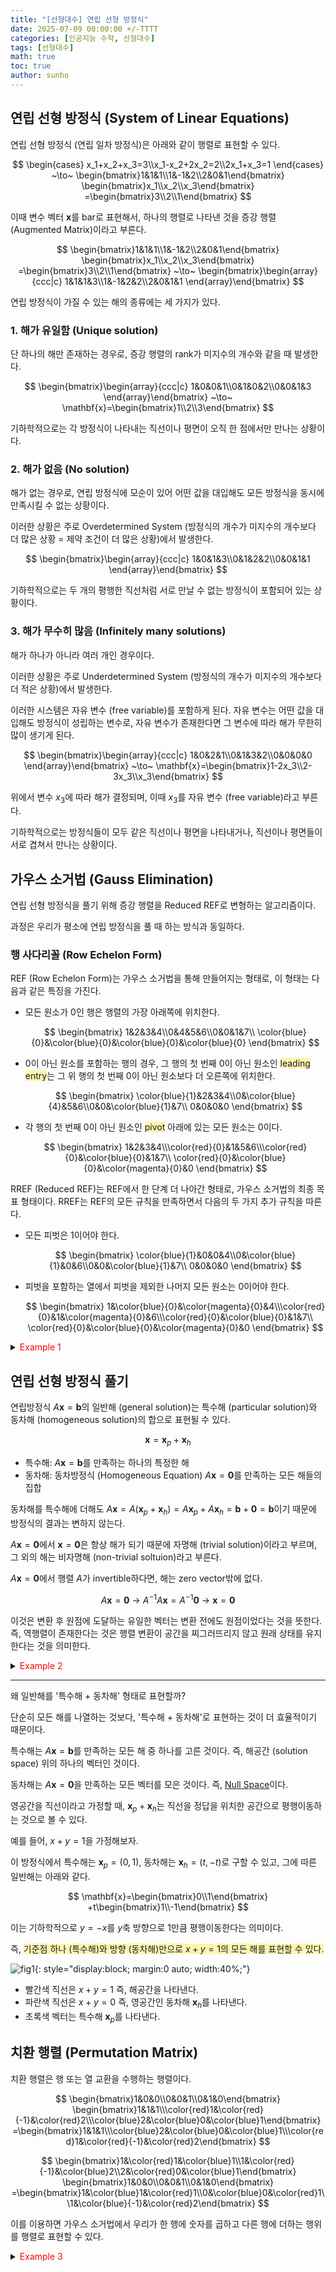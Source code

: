 ```yaml
---
title: "[선형대수] 연립 선형 방정식"
date: 2025-07-09 00:00:00 +/-TTTT
categories: [인공지능 수학, 선형대수]
tags: [선형대수]
math: true
toc: true
author: sunho
---
```


## 연립 선형 방정식 (System of Linear Equations)

연립 선형 방정식 (연립 일차 방정식)은 아래와 같이 행렬로 표현할 수 있다.

$$
\begin{cases}
x_1+x_2+x_3=3\\x_1-x_2+2x_2=2\\2x_1+x_3=1
\end{cases}
~\to~
\begin{bmatrix}1&1&1\\1&-1&2\\2&0&1\end{bmatrix}
\begin{bmatrix}x_1\\x_2\\x_3\end{bmatrix}
=\begin{bmatrix}3\\2\\1\end{bmatrix}
$$

이때 변수 벡터 $\mathbf{x}$를 bar로 표현해서, 하나의 행렬로 나타낸 것을 증강 행렬 (Augmented Matrix)이라고 부른다.

$$
\begin{bmatrix}1&1&1\\1&-1&2\\2&0&1\end{bmatrix}
\begin{bmatrix}x_1\\x_2\\x_3\end{bmatrix}
=\begin{bmatrix}3\\2\\1\end{bmatrix}
~\to~
\begin{bmatrix}\begin{array}{ccc|c}
1&1&1&3\\1&-1&2&2\\2&0&1&1
\end{array}\end{bmatrix}
$$

연립 방정식이 가질 수 있는 해의 종류에는 세 가지가 있다.

### 1. 해가 유일함 (Unique solution)

단 하나의 해만 존재하는 경우로, 증강 행렬의 rank가 미지수의 개수와 같을 때 발생한다.

$$
\begin{bmatrix}\begin{array}{ccc|c}
1&0&0&1\\0&1&0&2\\0&0&1&3
\end{array}\end{bmatrix}
~\to~
\mathbf{x}=\begin{bmatrix}1\\2\\3\end{bmatrix}
$$

기하학적으로는 각 방정식이 나타내는 직선이나 평면이 오직 한 점에서만 만나는 상황이다.

### 2. 해가 없음 (No solution)

해가 없는 경우로, 연립 방정식에 모순이 있어 어떤 값을 대입해도 모든 방정식을 동시에 만족시킬 수 없는 상황이다.

이러한 상황은 주로 Overdetermined System (방정식의 개수가 미지수의 개수보다 더 많은 상황 = 제약 조건이 더 많은 상황)에서 발생한다.

$$
\begin{bmatrix}\begin{array}{ccc|c}
1&0&1&3\\0&1&2&2\\0&0&1&1
\end{array}\end{bmatrix}
$$

기하학적으로는 두 개의 평행한 직선처럼 서로 만날 수 없는 방정식이 포함되어 있는 상황이다.

### 3. 해가 무수히 많음 (Infinitely many solutions)

해가 하나가 아니라 여러 개인 경우이다.

이러한 상황은 주로 Underdetermined System (방정식의 개수가 미지수의 개수보다 더 적은 상황)에서 발생한다.

이러한 시스템은 자유 변수 (free variable)를 포함하게 된다. 자유 변수는 어떤 값을 대입해도 방정식이 성립하는 변수로, 자유 변수가 존재한다면 그 변수에 따라 해가 무한히 많이 생기게 된다.

$$
\begin{bmatrix}\begin{array}{ccc|c}
1&0&2&1\\0&1&3&2\\0&0&0&0
\end{array}\end{bmatrix}
~\to~
\mathbf{x}=\begin{bmatrix}1-2x_3\\2-3x_3\\x_3\end{bmatrix}
$$

위에서 변수 $x_3$에 따라 해가 결정되며, 이때 $x_3$를 자유 변수 (free variable)라고 부른다.

기하학적으로는 방정식들이 모두 같은 직선이나 평면을 나타내거나, 직선이나 평면들이 서로 겹쳐서 만나는 상황이다.

## 가우스 소거법 (Gauss Elimination)

연립 선형 방정식을 풀기 위해 증강 행렬을 Reduced REF로 변형하는 알고리즘이다.

과정은 우리가 평소에 연립 방정식을 풀 때 하는 방식과 동일하다.

### 행 사다리꼴 (Row Echelon Form)

REF (Row Echelon Form)는 가우스 소거법을 통해 만들어지는 형태로, 이 형태는 다음과 같은 특징을 가진다.

- 모든 원소가 0인 행은 행렬의 가장 아래쪽에 위치한다.

    $$
    \begin{bmatrix}
    1&2&3&4\\0&4&5&6\\0&0&1&7\\
    \color{blue}{0}&\color{blue}{0}&\color{blue}{0}&\color{blue}{0}
    \end{bmatrix}
    $$

- 0이 아닌 원소를 포함하는 행의 경우, 그 행의 첫 번째 0이 아닌 원소인 <span style="background-color:#fff5b1">leading entry</span>는 그 위 행의 첫 번째 0이 아닌 원소보다 더 오른쪽에 위치한다.

    $$
    \begin{bmatrix}
    \color{blue}{1}&2&3&4\\0&\color{blue}{4}&5&6\\0&0&\color{blue}{1}&7\\
    0&0&0&0
    \end{bmatrix}
    $$

- 각 행의 첫 번째 0이 아닌 원소인 <span style="background-color:#fff5b1">pivot</span> 아래에 있는 모든 원소는 0이다.

    $$
    \begin{bmatrix}
    1&2&3&4\\\color{red}{0}&1&5&6\\\color{red}{0}&\color{blue}{0}&1&7\\
    \color{red}{0}&\color{blue}{0}&\color{magenta}{0}&0
    \end{bmatrix}
    $$

RREF (Reduced REF)는 REF에서 한 단계 더 나아간 형태로, 가우스 소거법의 최종 목표 형태이다. RREF는 REF의 모든 규칙을 만족하면서 다음의 두 가지 추가 규칙을 따른다.

- 모든 피벗은 1이어야 한다.

    $$
    \begin{bmatrix}
    \color{blue}{1}&0&0&4\\0&\color{blue}{1}&0&6\\0&0&\color{blue}{1}&7\\
    0&0&0&0
    \end{bmatrix}
    $$

- 피벗을 포함하는 열에서 피벗을 제외한 나머지 모든 원소는 0이어야 한다.

    $$
    \begin{bmatrix}
    1&\color{blue}{0}&\color{magenta}{0}&4\\\color{red}{0}&1&\color{magenta}{0}&6\\\color{red}{0}&\color{blue}{0}&1&7\\
    \color{red}{0}&\color{blue}{0}&\color{magenta}{0}&0
    \end{bmatrix}
    $$

<details>
<summary><font color='#FF0000'>Example 1</font></summary>
<div markdown="1">

$$
\begin{bmatrix}\begin{array}{ccc|c}1&1&1&6\\2&3&1&14\\1&-1&2&2\end{array}\end{bmatrix}
$$

---

각 행을 $\rho_1,~\rho_2,~\rho_3$이라고 하자.

우리가 연립 방정식을 풀 때 하는 과정과 동일하게 행에 숫자를 곱해서 다른 행에 더하거나 빼면 된다.

1. $\rho_2\leftarrow\rho_2-2\rho_1$ 수행

   $$
   \begin{bmatrix}\begin{array}{ccc|c}1&1&1&6\\0&1&-1&2\\1&-1&2&2\end{array}\end{bmatrix}
   $$

2. $\rho_3\leftarrow\rho_3-\rho_1$ 수행

   $$
   \begin{bmatrix}\begin{array}{ccc|c}1&1&1&6\\0&1&-1&2\\0&-2&1&-4\end{array}\end{bmatrix}
   $$

3. $\rho_3\leftarrow\rho_3+2\rho_1$ 수행하여

   $$
   \begin{bmatrix}\begin{array}{ccc|c}1&1&1&6\\0&1&-1&2\\0&0&-1&0\end{array}\end{bmatrix}
   $$  

</div>
</details>

## 연립 선형 방정식 풀기

연립방정식 $A\mathbf{x}=\mathbf{b}$의 일반해 (general solution)는 특수해 (particular solution)와 동차해 (homogeneous solution)의 합으로 표현될 수 있다.

$$
\mathbf{x}=\mathbf{x}_p+\mathbf{x}_h
$$

- 특수해: $A\mathbf{x}=\mathbf{b}$를 만족하는 하나의 특정한 해
- 동차해: 동차방정식 (Homogeneous Equation) $A\mathbf{x}=\mathbf{0}$를 만족하는 모든 해들의 집합

동차해를 특수해에 더해도 $A\mathbf{x}=A(\mathbf{x}_p+\mathbf{x}_h)=A\mathbf{x}_p+A\mathbf{x}_h=\mathbf{b}+\mathbf{0}=\mathbf{b}$이기 때문에 방정식의 결과는 변하지 않는다.

$A\mathbf{x}=\mathbf{0}$에서 $\mathbf{x}=\mathbf{0}$은 항상 해가 되기 때문에 자명해 (trivial solution)이라고 부르며, 그 외의 해는 비자명해 (non-trivial soltuion)라고 부른다.
    
$A\mathbf{x}=\mathbf{0}$에서 행렬 $A$가 invertible하다면, 해는 zero vector밖에 없다.

$$
A\mathbf{x}=\mathbf{0}~\to~A^{-1}A\mathbf{x}=A^{-1}\mathbf{0}~\to~\mathbf{x}=\mathbf{0}
$$

이것은 변환 후 원점에 도달하는 유일한 벡터는 변환 전에도 원점이었다는 것을 뜻한다. 즉, 역행렬이 존재한다는 것은 행렬 변환이 공간을 찌그러뜨리지 않고 원래 상태를 유지한다는 것을 의미한다.

<details>
<summary><font color='#FF0000'>Example 2</font></summary>
<div markdown="1">

$$
\begin{bmatrix}1&0&8&-4\\0&1&2&12\end{bmatrix}
\begin{bmatrix}x_1\\x_2\\x_3\\x_4\end{bmatrix}
=\begin{bmatrix}42\\8\end{bmatrix}
$$

---

**1. Solve Non-Homogeneous Equation**

1. 증강 행렬로 변환 후 가우스 소거법 수행

   $$
   \begin{bmatrix}\begin{array}{cccc|c}1&0&8&-4&42\\0&1&2&12&8\end{array}\end{bmatrix}
   $$

2. Free variable들을 원하는 값으로 설정

   $$
   x_3=0,~x_4=0
   $$

3. Pivot variable들을 구함

   $$
   x_2+2x_3+12x_4=8~\to~x_2=8
   $$
   
   $$
   x_1+8x_3-4x_4=42~\to~x_1=42
   $$

4. 특수해를 구함

    $$
    \mathbf{x}_p=\begin{bmatrix}42\\8\\0\\0\end{bmatrix}
    $$

**2. Solve Homogeneous Equation**

1. 동차 방정식에 대해 가우스 소거법 수행

   $$
   \begin{bmatrix}\begin{array}{cccc|c}1&0&8&-4&0\\0&1&2&12&0\end{array}\end{bmatrix}
   $$

2. Pivot column이 아닌 열에 대한 미지수를 free variable로 표현
   
   $$
   x_2=-2x_3-12x_4
   $$

   $$
   x_1=-8x_3+4x_4
   $$

3. 동차해를 구함

    $$
    \mathbf{x}_h=x_3\begin{bmatrix}-8\\-2\\1\\0\end{bmatrix}
    +x_4\begin{bmatrix}4\\-12\\0\\1\end{bmatrix}
    $$


**3. Find General solution**

$$
\mathbf{x}=\mathbf{x}_p+\mathbf{x}_h=
\begin{bmatrix}42\\8\\0\\0\end{bmatrix}+
x_3\begin{bmatrix}-8\\-2\\1\\0\end{bmatrix}
+x_4\begin{bmatrix}4\\-12\\0\\1\end{bmatrix}
$$

</div>
</details>

---

왜 일반해를 '특수해 + 동차해' 형태로 표현할까?

단순히 모든 해를 나열하는 것보다, '특수해 + 동차해'로 표현하는 것이 더 효율적이기 때문이다.

특수해는 $A\mathbf{x}=\mathbf{b}$를 만족하는 모든 해 중 하나를 고른 것이다. 즉, 해공간 (solution space) 위의 하나의 벡터인 것이다.

동차해는 $A\mathbf{x}=\mathbf{0}$을 만족하는 모든 벡터를 모은 것이다. 즉, [Null Space](https://suniverse77.github.io/posts/Matrix-Space/#영공간-null-space)이다.

영공간을 직선이라고 가정할 때, $\mathbf{x}_p+\mathbf{x}_h$는 직선을 정답을 위치한 공간으로 평행이동하는 것으로 볼 수 있다.

예를 들어, $x+y=1$을 가정해보자.

이 방정식에서 특수해는 $\mathbf{x}_p=(0,1)$, 동차해는 $\mathbf{x}_h=(t,-t)$로 구할 수 있고, 그에 따른 일반해는 아래와 같다.

$$
\mathbf{x}=\begin{bmatrix}0\\1\end{bmatrix}
+t\begin{bmatrix}1\\-1\end{bmatrix}
$$

이는 기하학적으로 $y=-x$를 $y$축 방향으로 $1$만큼 평행이동한다는 의미이다.

즉, <span style="background-color:#fff5b1">기준점 하나 (특수해)와 방향 (동차해)만으로 $x+y=1$의 모든 해를 표현할 수 있다.</span>

![fig1](mlm/9-1.png){: style="display:block; margin:0 auto; width:40%;"}

- 빨간색 직선은 $x+y=1$ 즉, 해공간을 나타낸다.
- 파란색 직선은 $x+y=0$ 즉, 영공간인 동차해 $\mathbf{x}_h$를 나타낸다.
- 초록색 벡터는 특수해 $\mathbf{x}_p$를 나타낸다.

## 치환 행렬 (Permutation Matrix)

치환 행렬은 행 또는 열 교환을 수행하는 행렬이다.

$$
\begin{bmatrix}1&0&0\\0&0&1\\0&1&0\end{bmatrix}
\begin{bmatrix}1&1&1\\\color{red}1&\color{red}{-1}&\color{red}2\\\color{blue}2&\color{blue}0&\color{blue}1\end{bmatrix}
=\begin{bmatrix}1&1&1\\\color{blue}2&\color{blue}0&\color{blue}1\\\color{red}1&\color{red}{-1}&\color{red}2\end{bmatrix}
$$

$$
\begin{bmatrix}1&\color{red}1&\color{blue}1\\1&\color{red}{-1}&\color{blue}2\\2&\color{red}0&\color{blue}1\end{bmatrix}
\begin{bmatrix}1&0&0\\0&0&1\\0&1&0\end{bmatrix}
=\begin{bmatrix}1&\color{blue}1&\color{red}1\\0&\color{blue}0&\color{red}1\\1&\color{blue}{-1}&\color{red}2\end{bmatrix}
$$

이를 이용하면 가우스 소거법에서 우리가 한 행에 숫자를 곱하고 다른 행에 더하는 행위를 행렬로 표현할 수 있다.

<details>
<summary><font color='#FF0000'>Example 3</font></summary>
<div markdown="1">

$$
\begin{bmatrix}\begin{array}{ccc|c}1&1&1&6\\2&3&1&14\\1&-1&2&2\end{array}\end{bmatrix}
$$

---

Example 1에서 수행한 과정을 행렬 곱셈으로 표현할 수 있다.

1. $\rho_2\leftarrow\rho_2-2\rho_1$ 수행

   $$
   \begin{bmatrix}1&0&0\\0&1&-2\\0&0&1\end{bmatrix}
   \begin{bmatrix}\begin{array}{ccc|c}1&1&1&6\\2&3&1&14\\1&-1&2&2\end{array}\end{bmatrix}
   =\begin{bmatrix}\begin{array}{ccc|c}1&1&1&6\\0&1&-1&2\\1&-1&2&2\end{array}\end{bmatrix}
   $$

2. $\rho_3\leftarrow\rho_3-\rho_1$ 수행

   $$
   \begin{bmatrix}1&0&0\\0&1&0\\-1&0&1\end{bmatrix}
   \begin{bmatrix}\begin{array}{ccc|c}1&1&1&6\\0&1&-1&2\\1&-1&2&2\end{array}\end{bmatrix}
   =\begin{bmatrix}\begin{array}{ccc|c}1&1&1&6\\0&1&-1&2\\0&-2&1&-4\end{array}\end{bmatrix}
   $$

3. $\rho_3\leftarrow\rho_3+2\rho_1$ 수행하여

   $$
   \begin{bmatrix}1&0&0\\0&1&0\\0&2&1\end{bmatrix}
   \begin{bmatrix}\begin{array}{ccc|c}1&1&1&6\\0&1&-1&2\\0&-2&1&-4\end{array}\end{bmatrix}
   =\begin{bmatrix}\begin{array}{ccc|c}1&1&1&6\\0&1&-1&2\\0&0&-1&0\end{array}\end{bmatrix}
   $$  

</div>
</details>
